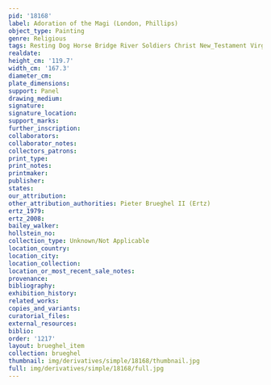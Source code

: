 ```yaml
---
pid: '18168'
label: Adoration of the Magi (London, Phillips)
object_type: Painting
genre: Religious
tags: Resting Dog Horse Bridge River Soldiers Christ New_Testament Virgin_Mary
realdate: 
height_cm: '119.7'
width_cm: '167.3'
diameter_cm: 
plate_dimensions: 
support: Panel
drawing_medium: 
signature: 
signature_location: 
support_marks: 
further_inscription: 
collaborators: 
collaborator_notes: 
collectors_patrons: 
print_type: 
print_notes: 
printmaker: 
publisher: 
states: 
our_attribution: 
other_attribution_authorities: Pieter Brueghel II (Ertz)
ertz_1979: 
ertz_2008: 
bailey_walker: 
hollstein_no: 
collection_type: Unknown/Not Applicable
location_country: 
location_city: 
location_collection: 
location_or_most_recent_sale_notes: 
provenance: 
bibliography: 
exhibition_history: 
related_works: 
copies_and_variants: 
curatorial_files: 
external_resources: 
biblio: 
order: '1217'
layout: brueghel_item
collection: brueghel
thumbnail: img/derivatives/simple/18168/thumbnail.jpg
full: img/derivatives/simple/18168/full.jpg
---
```

